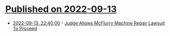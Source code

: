 # [Published on 2022-09-13](index.md)

* [2022-09-13, 22:40:00](https://yro.slashdot.org/story/22/09/13/2131232/judge-allows-mcflurry-machine-repair-lawsuit-to-proceed?utm_source=rss1.0mainlinkanon&utm_medium=feed) - [Judge Allows McFlurry Machine Repair Lawsuit To Proceed](https://yro.slashdot.org/story/22/09/13/2131232/judge-allows-mcflurry-machine-repair-lawsuit-to-proceed?utm_source=rss1.0mainlinkanon&utm_medium=feed)
